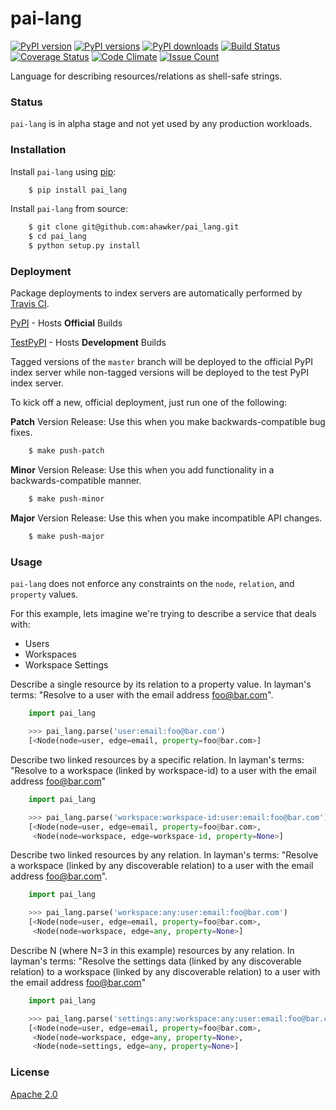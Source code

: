 # pai-lang

[![PyPI version](https://badge.fury.io/py/pai-lang.svg)](https://badge.fury.io/py/pai-lang)
[![PyPI versions](https://img.shields.io/pypi/pyversions/pai-lang.svg)](https://pypi.python.org/pypi/pai-lang)
[![PyPI downloads](https://img.shields.io/pypi/dm/pai-lang.svg)](https://pypi.python.org/pypi/pai-lang)
[![Build Status](https://travis-ci.org/ahawker/pai-lang.svg?branch=master)](https://travis-ci.org/ahawker/pai-lang)
[![Coverage Status](https://coveralls.io/repos/github/ahawker/pai-lang/badge.svg?branch=master)](https://coveralls.io/github/ahawker/pai-lang?branch=master)
[![Code Climate](https://codeclimate.com/github/ahawker/pai-lang/badges/gpa.svg)](https://codeclimate.com/github/ahawker/pai-lang)
[![Issue Count](https://codeclimate.com/github/ahawker/pai-lang/badges/issue_count.svg)](https://codeclimate.com/github/ahawker/pai-lang)

Language for describing resources/relations as shell-safe strings.

### Status

`pai-lang` is in alpha stage and not yet used by any production workloads.

### Installation

Install `pai-lang` using [pip](https://pypi.python.org/pypi/pip):

```bash
    $ pip install pai_lang
```

Install `pai-lang` from source:
```bash
    $ git clone git@github.com:ahawker/pai_lang.git
    $ cd pai_lang
    $ python setup.py install
```

### Deployment

Package deployments to index servers are automatically performed by [Travis CI](https://travis-ci.org/).

[PyPI](https://pypi.python.org/pypi/pai-lang) - Hosts **Official** Builds

[TestPyPI](https://testpypi.python.org/pypi/pai-lang) - Hosts **Development** Builds

Tagged versions of the `master` branch will be deployed to the official PyPI index server while non-tagged versions will be deployed
to the test PyPI index server.

To kick off a new, official deployment, just run one of the following:

**Patch** Version Release: Use this when you make backwards-compatible bug fixes.
```bash
    $ make push-patch
```

**Minor** Version Release: Use this when you add functionality in a backwards-compatible manner.
```bash
    $ make push-minor
```

**Major** Version Release: Use this when you make incompatible API changes.
```bash
    $ make push-major
```

### Usage

`pai-lang` does not enforce any constraints on the `node`, `relation`, and `property` values.

For this example, lets imagine we're trying to describe a service that deals with:

* Users
* Workspaces
* Workspace Settings

Describe a single resource by its relation to a property value. In layman's terms:
"Resolve to a user with the email address foo@bar.com".

```python
    import pai_lang

    >>> pai_lang.parse('user:email:foo@bar.com')
    [<Node(node=user, edge=email, property=foo@bar.com>]
```

Describe two linked resources by a specific relation. In layman's terms:
"Resolve to a workspace (linked by workspace-id) to a user with the email address foo@bar.com"

```python
    import pai_lang

    >>> pai_lang.parse('workspace:workspace-id:user:email:foo@bar.com')
    [<Node(node=user, edge=email, property=foo@bar.com>,
     <Node(node=workspace, edge=workspace-id, property=None>]
```

Describe two linked resources by any relation. In layman's terms:
"Resolve a workspace (linked by any discoverable relation) to a user with the email address foo@bar.com".

```python
    import pai_lang

    >>> pai_lang.parse('workspace:any:user:email:foo@bar.com')
    [<Node(node=user, edge=email, property=foo@bar.com>,
     <Node(node=workspace, edge=any, property=None>]
```

Describe N (where N=3 in this example) resources by any relation. In layman's terms:
"Resolve the settings data (linked by any discoverable relation) to a workspace (linked by any discoverable relation) to a user with the email address foo@bar.com"

```python
    import pai_lang

    >>> pai_lang.parse('settings:any:workspace:any:user:email:foo@bar.com')
    [<Node(node=user, edge=email, property=foo@bar.com>,
     <Node(node=workspace, edge=any, property=None>,
     <Node(node=settings, edge=any, property=None>]
```


### License

[Apache 2.0](LICENSE)